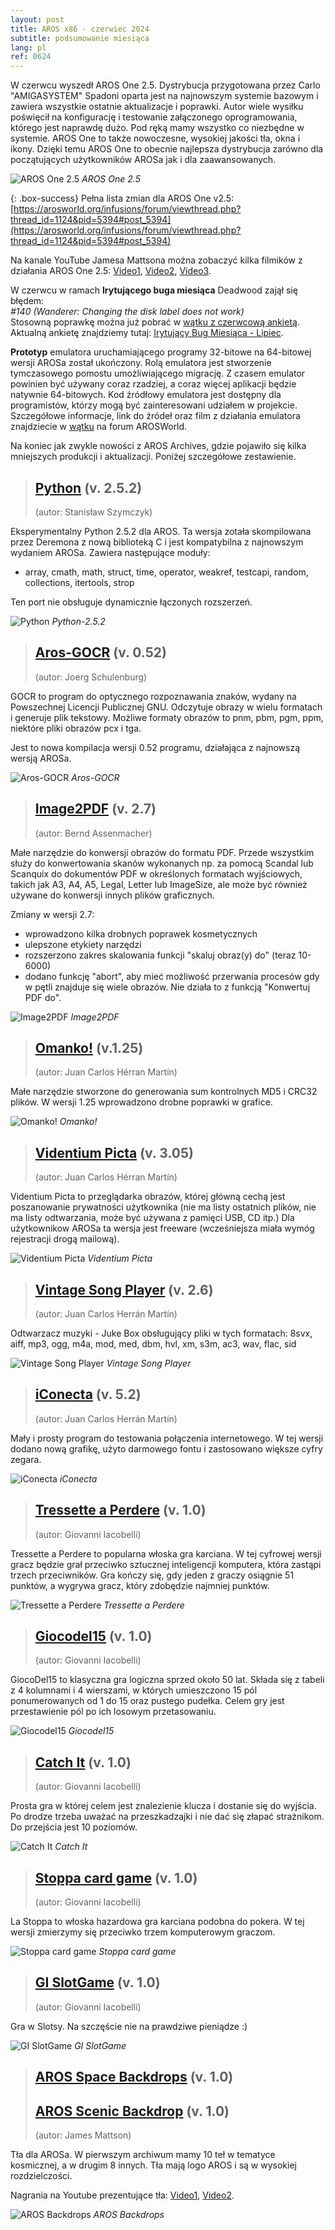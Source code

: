 ```yaml
---
layout: post
title: AROS x86 - czerwiec 2024
subtitle: podsumowanie miesiąca
lang: pl
ref: 0624
---
```


W czerwcu wyszedł AROS One 2.5. Dystrybucja przygotowana przez Carlo "AMIGASYSTEM" Spadoni oparta jest na najnowszym systemie bazowym i zawiera wszystkie ostatnie aktualizacje i poprawki. Autor wiele wysiłku poświęcił na konfigurację i testowanie załączonego oprogramowania, którego jest naprawdę dużo. Pod ręką mamy wszystko co niezbędne w systemie. AROS One to także nowoczesne, wysokiej jakości tła, okna i ikony. Dzięki temu AROS One to obecnie najlepsza dystrybucja zarówno dla początujących użytkowników AROSa jak i dla zaawansowanych. 

![AROS One 2.5](/assets/img/arosone25.jpg)
*AROS One 2.5*

{: .box-success}
Pełna lista zmian dla AROS One v2.5:  
[https://arosworld.org/infusions/forum/viewthread.php?thread_id=1124&pid=5394#post_5394](https://arosworld.org/infusions/forum/viewthread.php?thread_id=1124&pid=5394#post_5394)

Na kanale YouTube Jamesa Mattsona można zobaczyć kilka filmików z działania AROS One 2.5: [Video1](https://www.youtube.com/watch?v=2_E9SkgzHEw), [Video2](https://www.youtube.com/watch?v=e0frJFbanXc), [Video3](https://www.youtube.com/watch?v=tBkEZjfg5yM). 

W czerwcu w ramach **Irytującego buga miesiąca** Deadwood zajął się błędem:  
*#140 (Wanderer: Changing the disk label does not work)*  
Stosowną poprawkę można już pobrać w [wątku z czerwcową ankietą](https://arosworld.org/infusions/forum/viewthread.php?thread_id=1266&pid=5703#post_5671).  
Aktualną ankietę znajdziemy tutaj: [Irytujący Bug Miesiąca - Lipiec](https://arosworld.org/infusions/forum/viewthread.php?thread_id=1279&pid=5712).

**Prototyp** emulatora uruchamiającego programy 32-bitowe na 64-bitowej wersji AROSa został ukończony. Rolą emulatora jest stworzenie tymczasowego pomostu umożliwiającego migrację. Z czasem emulator powinien być używany coraz rzadziej, a coraz więcej aplikacji będzie natywnie 64-bitowych. Kod źródłowy emulatora jest dostępny dla programistów, którzy mogą być zainteresowani udziałem w projekcie. Szczegółowe informacje, link do źródeł oraz film z działania emulatora znajdziecie w [wątku](https://www.arosworld.org/infusions/forum/viewthread.php?thread_id=1218&rowstart=40&pid=5372) na forum AROSWorld.

Na koniec jak zwykle nowości z AROS Archives, gdzie pojawiło się kilka mniejszych produkcji i aktualizacji. Poniżej szczegółowe zestawienie.

> ## [Python](https://archives.arosworld.org/?function=showfile&file=development/language/i386-aros-python2.5.2.zip) (v. 2.5.2)
> (autor: Stanisław Szymczyk)

Eksperymentalny Python 2.5.2 dla AROS. Ta wersja zotała skompilowana przez Deremona z nową biblioteką C i jest kompatybilna z najnowszym wydaniem AROSa. Zawiera następujące moduły:
- array, cmath, math, struct, time, operator, weakref, testcapi, random, collections, itertools, strop  

Ten port nie obsługuje dynamicznie łączonych rozszerzeń.

![Python](/assets/img/python205.png)
*Python-2.5.2*

> ## [Aros-GOCR](https://archives.arosworld.org/?function=showfile&file=development/language/i386-aros-python2.5.2.zip) (v. 0.52)
> (autor: Joerg Schulenburg)

GOCR to program do optycznego rozpoznawania znaków, wydany na Powszechnej Licencji Publicznej GNU. Odczytuje obrazy w wielu formatach i generuje plik tekstowy. Możliwe formaty obrazów to pnm, pbm, pgm, ppm, niektóre pliki obrazów pcx i tga.

Jest to nowa kompilacja wersji 0.52 programu, działająca z najnowszą wersją AROSa.

![Aros-GOCR](/assets/img/gocr.png)
*Aros-GOCR*


> ## [Image2PDF](https://archives.arosworld.org/?function=showfile&file=office/dtp/image2pdf.lha) (v. 2.7)
> (autor: Bernd Assenmacher)

Małe narzędzie do konwersji obrazów do formatu PDF. Przede wszystkim służy do konwertowania skanów wykonanych np. za pomocą Scandal lub Scanquix do dokumentów PDF w określonych formatach wyjściowych, takich jak A3, A4, A5, Legal, Letter lub ImageSize, ale może być również używane do konwersji innych plików graficznych.

Zmiany w wersji 2.7:
- wprowadzono kilka drobnych poprawek kosmetycznych
- ulepszone etykiety narzędzi
- rozszerzono zakres skalowania funkcji "skaluj obraz(y) do" (teraz 10-6000)
- dodano funkcję "abort", aby mieć możliwość przerwania procesów gdy w pętli znajduje się wiele obrazów. Nie działa to z funkcją "Konwertuj PDF do". 

![Image2PDF](/assets/img/img2pdf27.png)
*Image2PDF*

> ## [Omanko!](https://archives.arosworld.org/?function=showfile&file=utility/filetool/omanko.lha) (v.1.25)
> (autor: Juan Carlos Hérran Martín)

Małe narzędzie stworzone do generowania sum kontrolnych MD5 i CRC32 plików. W wersji 1.25 wprowadzono drobne poprawki w grafice.

![Omanko!](/assets/img/omanko125.png)
*Omanko!*

> ## [Videntium Picta](https://archives.arosworld.org/?function=showfile&file=graphics/viewer/videntiumpicta.lha) (v. 3.05)
> (autor: Juan Carlos Hérran Martín)

Videntium Picta to przeglądarka obrazów, której główną cechą jest poszanowanie prywatności użytkownika (nie ma listy ostatnich plików, nie ma listy odtwarzania, może być używana z pamięci USB, CD itp.) Dla użytkownikow AROSa ta wersja jest freeware (wcześniejsza miała wymóg rejestracji drogą mailową).

![Videntium Picta](/assets/img/videntium305.png)
*Videntium Picta*

> ## [Vintage Song Player](https://archives.arosworld.org/?function=showfile&file=audio/play/vintagesongplayer.lha) (v. 2.6)
> (autor: Juan Carlos Herrán Martín)

Odtwarzacz muzyki - Juke Box obsługujący pliki w tych formatach: 8svx, aiff, mp3, ogg, m4a, mod, med, dbm, hvl, xm, s3m, ac3, wav, flac, sid

![Vintage Song Player](/assets/img/vintage260.png)
*Vintage Song Player*

> ## [iConecta](https://archives.arosworld.org/?function=showfile&file=network/misc/iconecta.lha) (v. 5.2)
> (autor: Juan Carlos Herrán Martín)

Mały i prosty program do testowania połączenia internetowego. W tej wersji dodano nową grafikę, użyto darmowego fontu i zastosowano większe cyfry zegara.

![iConecta](/assets/img/iconecta520.png)
*iConecta*

> ## [Tressette a Perdere](https://archives.arosworld.org/?function=showfile&file=game/card/gitressette.i386-aros.zip) (v. 1.0)
> (autor: Giovanni Iacobelli)

Tressette a Perdere to popularna włoska gra karciana. W tej cyfrowej wersji gracz będzie grał przeciwko sztucznej inteligencji komputera, która zastąpi trzech przeciwników. Gra kończy się, gdy jeden z graczy osiągnie 51 punktów, a wygrywa gracz, który zdobędzie najmniej punktów.

![Tressette a Perdere](/assets/img/tressette.png)
*Tressette a Perdere*

> ## [Giocodel15](https://archives.arosworld.org/?function=showfile&file=game/card/giocodel15.i386-aros.zip) (v. 1.0)
> (autor: Giovanni Iacobelli)

GiocoDel15 to klasyczna gra logiczna sprzed około 50 lat. Składa się z tabeli z 4 kolumnami i 4 wierszami, w których umieszczono 15 pól ponumerowanych od 1 do 15 oraz pustego pudełka. Celem gry jest przestawienie pól po ich losowym przetasowaniu. 

![Giocodel15](/assets/img/giocodel.png)
*Giocodel15*

> ## [Catch It](https://archives.arosworld.org/?function=showfile&file=game/action/catchit.i386-aros.zip) (v. 1.0)
> (autor: Giovanni Iacobelli)

Prosta gra w której celem jest znalezienie klucza i dostanie się do wyjścia. Po drodze trzeba uważać na przeszkadzajki i nie dać się złapać strażnikom. Do przejścia jest 10 poziomów.

![Catch It](/assets/img/catchit.png)
*Catch It*

> ## [Stoppa card game](https://archives.arosworld.org/?function=showfile&file=game/card/gistoppa.i386-aros.zip) (v. 1.0)
> (autor: Giovanni Iacobelli)

La Stoppa to włoska hazardowa gra karciana podobna do pokera. W tej wersji zmierzymy się przeciwko trzem komputerowym graczom. 

![Stoppa card game](/assets/img/lastoppa.png)
*Stoppa card game*

> ## [GI SlotGame](https://archives.arosworld.org/?function=showfile&file=game/board/slotgamearos.i386-aros.zip) (v. 1.0)
> (autor: Giovanni Iacobelli)

Gra w Slotsy. Na szczęście nie na prawdziwe pieniądze :)

![GI SlotGame](/assets/img/slotgame.png)
*GI SlotGame*


> ## [AROS Space Backdrops](https://archives.arosworld.org/?function=showfile&file=graphics/theme/spacearosbackdrops.zip) (v. 1.0)
> ## [AROS Scenic Backdrop](https://archives.arosworld.org/?function=showfile&file=graphics/theme/scenic_backdrops.zip) (v. 1.0)
> (autor: James Mattson)

Tła dla AROSa. W pierwszym archiwum mamy 10 teł w tematyce kosmicznej, a w drugim 8 innych. Tła mają logo AROS i są w wysokiej rozdzielczości.

Nagrania na Youtube prezentujące tła: [Video1](https://www.youtube.com/watch?v=PD04-5snP2E), [Video2](https://www.youtube.com/watch?v=U6fSA5-ny9k).

![AROS Backdrops](/assets/img/tapety.jpg)
*AROS Backdrops*
